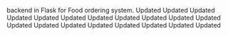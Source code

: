 backend in Flask for Food ordering system.
Updated
Updated
Updated
Updated
Updated
Updated
Updated
Updated
Updated
Updated
Updated
Updated
Updated
Updated
Updated
Updated
Updated
Updated
Updated
